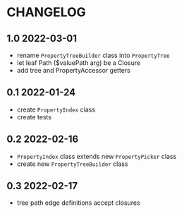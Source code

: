 CHANGELOG
=========

1.0 2022-03-01
-----
 * rename `PropertyTreeBuilder` class into `PropertyTree` 
 * let leaf Path ($valuePath arg) be a Closure
 * add tree and PropertyAccessor getters

0.1 2022-01-24
-----
 * create `PropertyIndex` class 
 * create tests 


0.2 2022-02-16
-----
 * `PropertyIndex` class extends new `PropertyPicker` class 
 * create new `PropertyTreeBuilder` class 


0.3 2022-02-17
-----
 * tree path edge definitions accept closures

